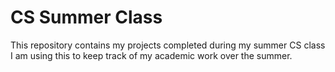 # CS Summer Class

This repository contains my projects completed during my summer CS class
I am using this to keep track of my academic work over the summer. 

